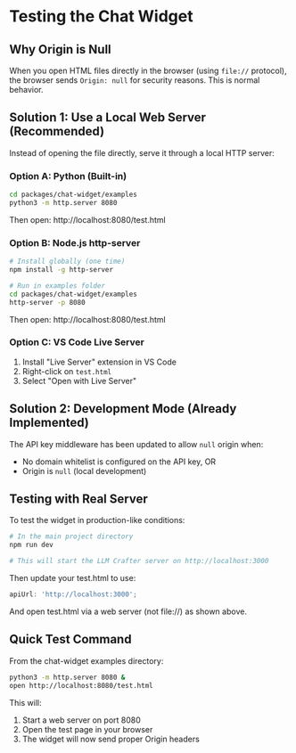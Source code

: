 # Testing the Chat Widget

## Why Origin is Null

When you open HTML files directly in the browser (using `file://` protocol), the browser sends `Origin: null` for security reasons. This is normal behavior.

## Solution 1: Use a Local Web Server (Recommended)

Instead of opening the file directly, serve it through a local HTTP server:

### Option A: Python (Built-in)

```bash
cd packages/chat-widget/examples
python3 -m http.server 8080
```

Then open: http://localhost:8080/test.html

### Option B: Node.js http-server

```bash
# Install globally (one time)
npm install -g http-server

# Run in examples folder
cd packages/chat-widget/examples
http-server -p 8080
```

Then open: http://localhost:8080/test.html

### Option C: VS Code Live Server

1. Install "Live Server" extension in VS Code
2. Right-click on `test.html`
3. Select "Open with Live Server"

## Solution 2: Development Mode (Already Implemented)

The API key middleware has been updated to allow `null` origin when:

- No domain whitelist is configured on the API key, OR
- Origin is `null` (local development)

## Testing with Real Server

To test the widget in production-like conditions:

```bash
# In the main project directory
npm run dev

# This will start the LLM Crafter server on http://localhost:3000
```

Then update your test.html to use:

```javascript
apiUrl: 'http://localhost:3000';
```

And open test.html via a web server (not file://) as shown above.

## Quick Test Command

From the chat-widget examples directory:

```bash
python3 -m http.server 8080 &
open http://localhost:8080/test.html
```

This will:

1. Start a web server on port 8080
2. Open the test page in your browser
3. The widget will now send proper Origin headers
